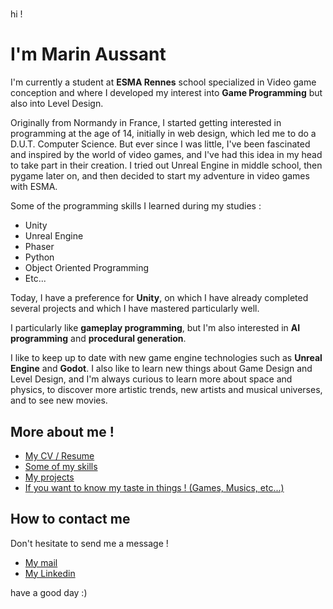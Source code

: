 #
hi !
# I'm Marin Aussant

I'm currently a student at **ESMA Rennes** school specialized in Video game conception and where I developed my interest into **Game Programming** but also into Level Design.

Originally from Normandy in France, I started getting interested in programming at the age of 14, initially in web design, which led me to do a D.U.T. Computer Science. But ever since I was little, I've been fascinated and inspired by the world of video games, and I've had this idea in my head to take part in their creation. I tried out Unreal Engine in middle school, then pygame later on, and then decided to start my adventure in video games with ESMA.


Some of the programming skills I learned during my studies :

* Unity
* Unreal Engine
* Phaser
* Python
* Object Oriented Programming
* Etc...


Today, I have a preference for **Unity**, on which I have already completed several projects and which I have mastered particularly well.

I particularly like **gameplay programming**, but I'm also interested in **AI programming** and **procedural generation**.

I like to keep up to date with new game engine technologies such as **Unreal Engine** and **Godot**. I also like to learn new things about Game Design and Level Design, and I'm always curious to learn more about space and physics, to discover more artistic trends, new artists and musical universes, and to see new movies.


## More about me !

* [My CV / Resume](https://github.com/MarinAussant/Portfolio/blob/main/Documents/AussantMarin(cvTemp).pdf)
* [Some of my skills](https://github.com/MarinAussant/Portfolio/blob/main/Skills/MySkills.md)
* [My projects](https://github.com/MarinAussant/Portfolio/blob/main/Projects/MyProjects.md)
* [If you want to know my taste in things ! (Games, Musics, etc...)](https://github.com/MarinAussant/Portfolio/blob/main/WhatILike/WhatILike.md)


## How to contact me

Don't hesitate to send me a message !

* [My mail](mailto:marin.aussant@gmail.com)
* [My Linkedin](https://www.linkedin.com/in/marin-aussant-623254229/)

have a good day :)